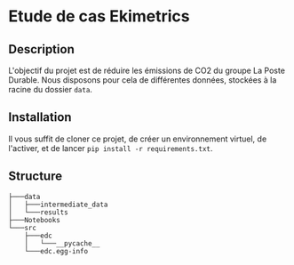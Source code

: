 # Etude de cas Ekimetrics

## Description

L'objectif du projet est de réduire les émissions de CO2 du groupe La Poste Durable. Nous disposons pour cela de différentes données, stockées à la racine du dossier `data`.

## Installation

Il vous suffit de cloner ce projet, de créer un environnement virtuel, de l'activer, et de lancer `pip install -r requirements.txt`.

## Structure

```
├───data
│   ├───intermediate_data
│   └───results
├───Notebooks
└───src
    ├───edc
    │   └───__pycache__
    └───edc.egg-info

```
